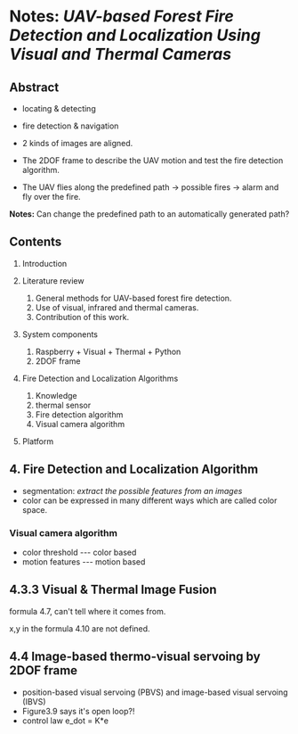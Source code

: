 # Notes: *UAV-based Forest Fire Detection and Localization Using Visual and Thermal Cameras*

## Abstract

* locating & detecting

* fire detection & navigation

* 2 kinds of images are aligned.

* The 2DOF frame to describe the UAV motion and test the fire detection algorithm.

* The UAV flies along the predefined path $\rightarrow$ possible fires $\rightarrow$ alarm and fly over the fire.

**Notes:** Can change the predefined path to an automatically generated path?

## Contents

1. Introduction
2. Literature review
   1. General methods for UAV-based forest fire detection.
   2. Use of visual, infrared and thermal cameras.
   3. Contribution of this work.

3. System components
   1. Raspberry + Visual + Thermal  + Python
   2. 2DOF frame

4. Fire Detection and Localization Algorithms
   1. Knowledge
   2. thermal sensor
   3. Fire detection algorithm
   4. Visual camera algorithm

5. Platform



## 4. Fire Detection and Localization Algorithm

* segmentation: *extract the possible features from an images*
* color can be expressed in many different ways which are called color space.

### Visual camera algorithm

* color threshold --- color based 
* motion features --- motion based



## 4.3.3 Visual & Thermal Image Fusion

formula 4.7, can't tell where it comes from.

x,y in the formula 4.10 are not defined.

## 4.4 Image-based thermo-visual servoing by 2DOF frame

* position-based visual servoing (PBVS) and image-based visual servoing (IBVS)
* Figure3.9 says it's open loop?!
* control law e_dot  = K*e